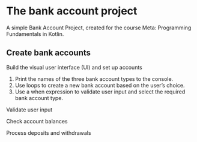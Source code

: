 # The bank account project
A simple Bank Account Project, created for the course Meta: Programming Fundamentals in Kotlin.

## Create bank accounts 
Build the visual user interface (UI) and set up accounts

1. Print the names of the three bank account types to the console.
2. Use loops to create a new bank account based on the user’s choice.
3. Use a when expression to validate user input and select the required bank account type. 

Validate user input 

Check account balances 

Process deposits and withdrawals  
